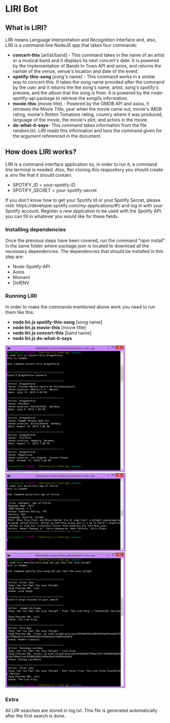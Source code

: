 # LIRI Bot
<h2>What is LIRI?</h2>
LIRI means Language Interpretation and Recognition Interface and, also, LIRI is a  command-line NodeJS app that takes four commands:
<ul>
  <li><b>concert-this</b> [artist/band] - This command takes in the name of an artist or a musical band and it displays its next concert's date. It is powered by the implementation of Bands In Town API and axios,  and returns the namde of the venue, venue's location and date of the event.</li>
  <li><b>spotify-this-song</b> [song's name] - This command works in a similar way to concert-this. It takes the song name provided after the command by the user and it returns the the song's name, artist, song's spotify's preview, and the album that the song is from. It is powered by the node-spotify-api package to retrieve the song0s information.</li>
  <li><b>movie-this</b> [movie title] - Powered by the OMDB API and axios,  it retrieves the Movie Title, year when the movie came  out, movie's IMDB rating, movie's Rotten Tomatoes rating,  country where it was produced, language of the movie, the movie's plot, and actors in the movie.</li>
  <li><b>do-what-it-says</b>- This command takes information from the file random.txt. LIRI reads this information and tuns the command given for the argument referenced in the document. </li>
  </ul>
  <h2>How does LIRI works?</h2>
  <h3<Before getting started/h3>
  LIRI is a command interface application so, in order to run it, a command line terminal is needed. Also, fter cloning this respository you should create a .env file that it should contain:
  <ul>
  <li>SPOTIFY_ID = your-spotify-ID</li>
  <li>SPOTIFY_SECRET = your-spotify-secret</li>
  </ul>
  If you don't know how to get your Spotify Id or yout Spotify Secret, please visit: https://developer.spotify.com/my-applications/#!/ and log in with your Spotify account. Register a new applcation to be used with the Spotify API. you can fill in whatever you would like for these fields.
  
<h3> Installing dependencies</h3>
Once the previous steps have been covered, run the command "npm install" in the same folder where package.json is located to download all the necessary dependencies. The dependencies that should be installed in this step are:
<ul>
  <li>Node-Spotify-API</li>
  <li>Axios</li>
  <li>Moment</li>
  <li>DotENV</li>
  </ul>
  <h3> Running LIRI</h3>
  In order to make the commands mentioned above work you need to run them like this:
  <ul><li><b>node liri.js spotify-this-song</b> [song name]</li>
  <li><b>node liri.js movie-this</b> [movie title] </li>
  <li><b>node liri.js concert-this</b> [band name] </li>
  <li><b>node liri.js do-what-it-says</b> </li>
</ul>
<img src="https://github.com/rederu/liri-node-app/blob/master/Images/004-concert-this.PNG?raw=true" width="75%">
<img src="https://github.com/rederu/liri-node-app/blob/master/Images/005-movie-this.PNG?raw=true" width="75%">
<img src="https://github.com/rederu/liri-node-app/blob/master/Images/005-spotify-this-song.PNG?raw=true" width="75%">

  <h3> Extra</h3>
  All LIRI searches are stored in log.txt. This file is generated automatically after  the first search is done. 
  
